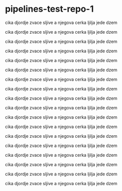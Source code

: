 #  pipelines-test-repo-1

cika djordje zvace sljive a njegova cerka ljilja jede dzem

cika djordje zvace sljive a njegova cerka ljilja jede dzem

cika djordje zvace sljive a njegova cerka ljilja jede dzem

cika djordje zvace sljive a njegova cerka ljilja jede dzem

cika djordje zvace sljive a njegova cerka ljilja jede dzem

cika djordje zvace sljive a njegova cerka ljilja jede dzem

cika djordje zvace sljive a njegova cerka ljilja jede dzem

cika djordje zvace sljive a njegova cerka ljilja jede dzem

cika djordje zvace sljive a njegova cerka ljilja jede dzem

cika djordje zvace sljive a njegova cerka ljilja jede dzem

cika djordje zvace sljive a njegova cerka ljilja jede dzem

cika djordje zvace sljive a njegova cerka ljilja jede dzem

cika djordje zvace sljive a njegova cerka ljilja jede dzem

cika djordje zvace sljive a njegova cerka ljilja jede dzem

cika djordje zvace sljive a njegova cerka ljilja jede dzem

cika djordje zvace sljive a njegova cerka ljilja jede dzem

cika djordje zvace sljive a njegova cerka ljilja jede dzem

cika djordje zvace sljive a njegova cerka ljilja jede dzem




